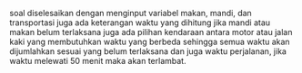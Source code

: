 soal diselesaikan dengan menginput variabel makan, mandi, dan transportasi juga ada keterangan waktu yang dihitung jika mandi atau makan belum terlaksana juga ada pilihan kendaraan antara motor atau jalan kaki yang membutuhkan waktu yang berbeda sehingga semua waktu akan dijumlahkan sesuai yang belum terlaksana dan juga waktu perjalanan, jika waktu melewati 50 menit maka akan terlambat.